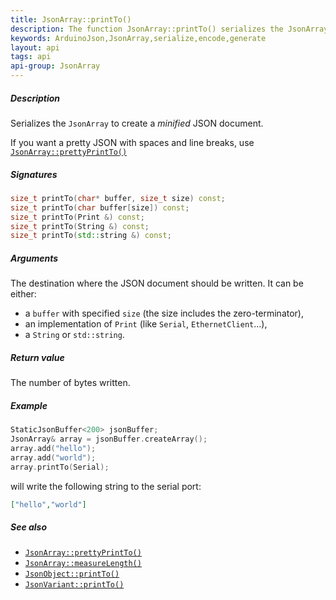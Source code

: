 ```yaml
---
title: JsonArray::printTo()
description: The function JsonArray::printTo() serializes the JsonArray to create a minified JSON document.
keywords: ArduinoJson,JsonArray,serialize,encode,generate
layout: api
tags: api
api-group: JsonArray
---
```


##### Description

Serializes the `JsonArray` to create a *minified* JSON document.

If you want a pretty JSON with spaces and line breaks, use [`JsonArray::prettyPrintTo()`]({{site.baseurl}}/api/jsonarray/prettyprintto/)

##### Signatures

```c++
size_t printTo(char* buffer, size_t size) const;
size_t printTo(char buffer[size]) const;
size_t printTo(Print &) const;
size_t printTo(String &) const;
size_t printTo(std::string &) const;
```

##### Arguments

The destination where the JSON document should be written.
It can be either:

* a `buffer` with specified `size` (the size includes the zero-terminator),
* an implementation of `Print` (like `Serial`, `EthernetClient`...),
* a `String` or `std::string`.

##### Return value

The number of bytes written.

##### Example

```c++
StaticJsonBuffer<200> jsonBuffer;
JsonArray& array = jsonBuffer.createArray();
array.add("hello");
array.add("world");
array.printTo(Serial);
```

will write the following string to the serial port:

```json
["hello","world"]
```

##### See also

* [`JsonArray::prettyPrintTo()`]({{site.baseurl}}/api/jsonarray/prettyprintto/)
* [`JsonArray::measureLength()`]({{site.baseurl}}/api/jsonarray/measurelength/)
* [`JsonObject::printTo()`]({{site.baseurl}}/api/jsonobject/printto/)
* [`JsonVariant::printTo()`]({{site.baseurl}}/api/jsonvariant/printto/)